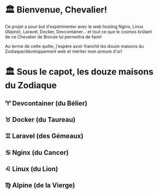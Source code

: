 # 🏛️ Bienvenue, Chevalier!

Ce projet a pour but d'expérimenter avec le web hosting Nginx, Linux (Alpine), Laravel, Docker, Devcontainer... et tout ce que le cosmos brûlant de ce Chevalier de Bronze lui permettra de faire! 

Au terme de cette quête, j'espère avoir franchit les douze maisons du Zodiaque/développement web et mériter mon armure d'or!

# 🏛️ Sous le capot, les douze maisons du Zodiaque

## ♈ Devcontainer (du Bélier)

## ♉ Docker (du Taureau)

## ♊ Laravel (des Gémeaux)

## ♋ Nginx (du Cancer)

## ♌ Linux (du Lion)

## ♍ Alpine (de la Vierge)